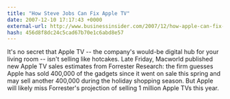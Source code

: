 ```yaml
---
title: "How Steve Jobs Can Fix Apple TV"
date: 2007-12-10 17:17:43 +0000
external-url: http://www.businessinsider.com/2007/12/how-apple-can-fix-apple-tv
hash: 456d8f8dc24c5cad67b70e1c6abd8e57
---
```


It's no secret that Apple TV -- the company's would-be digital hub for your living room -- isn't selling like hotcakes. Late Friday, Macworld published new Apple TV sales estimates from Forrester Research: the firm guesses Apple has sold 400,000 of the gadgets since it went on sale this spring and may sell another 400,000 during the holiday shopping season. But Apple will likely miss Forrester's projection of selling 1 million Apple TVs this year.
